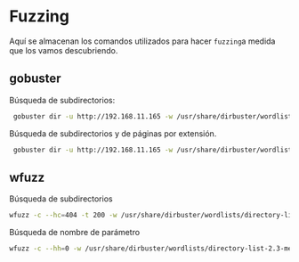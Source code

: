 # Fuzzing

Aquí se almacenan los comandos utilizados para hacer `fuzzing`a medida que los vamos descubriendo.

## gobuster

Búsqueda de subdirectorios:

```bash
 gobuster dir -u http://192.168.11.165 -w /usr/share/dirbuster/wordlists/directory-list-2.3-medium.txt -t 10
```
Búsqueda de subdirectorios y de páginas por extensión.

```bash
 gobuster dir -u http://192.168.11.165 -w /usr/share/dirbuster/wordlists/directory-list-2.3-medium.txt -t 10 -x php,html,txt
```

## wfuzz

Búsqueda de subdirectorios

```bash
wfuzz -c --hc=404 -t 200 -w /usr/share/dirbuster/wordlists/directory-list-2.3-medium.txt http://192.168.11.133/FUZZ 
```

Búsqueda de nombre de parámetro
```bash
wfuzz -c --hh=0 -w /usr/share/dirbuster/wordlists/directory-list-2.3-medium.txt http://192.168.11.133/blog-post/archives/randylogs.php?FUZZ=/etc/passwd\
```